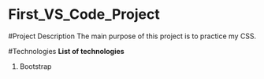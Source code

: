 # First_VS_Code_Project

#Project Description
The main purpose of this project is to practice my CSS. 

#Technologies
**List of technologies**
1. Bootstrap 